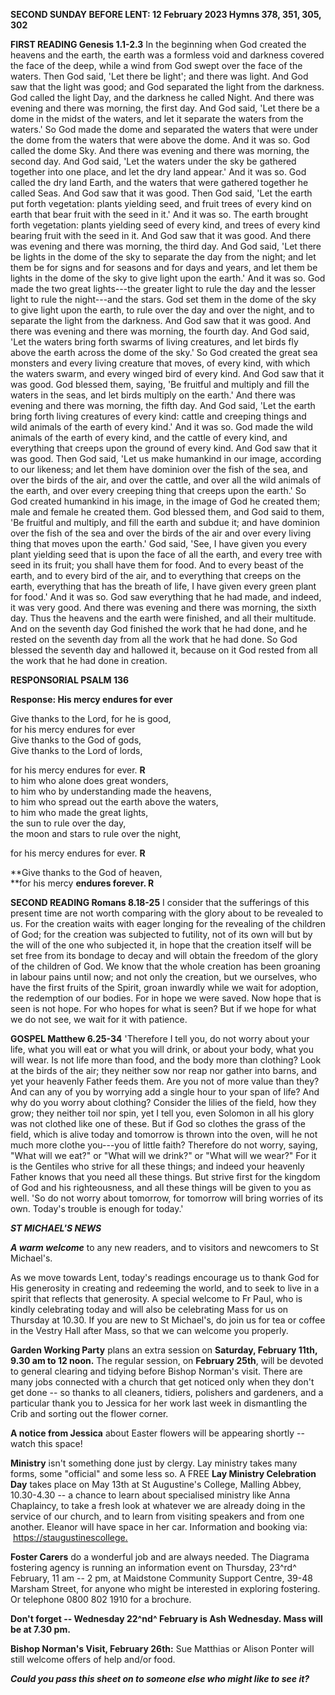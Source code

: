 **SECOND SUNDAY BEFORE LENT: 12 February 2023 Hymns 378, 351, 305, 302**

**FIRST READING Genesis 1.1-2.3** In the beginning when God created the
heavens and the earth, the earth was a formless void and darkness
covered the face of the deep, while a wind from God swept over the face
of the waters. Then God said, 'Let there be light'; and there was light.
And God saw that the light was good; and God separated the light from
the darkness. God called the light Day, and the darkness he called
Night. And there was evening and there was morning, the first day. And
God said, 'Let there be a dome in the midst of the waters, and let it
separate the waters from the waters.' So God made the dome and separated
the waters that were under the dome from the waters that were above the
dome. And it was so. God called the dome Sky. And there was evening and
there was morning, the second day. And God said, 'Let the waters under
the sky be gathered together into one place, and let the dry land
appear.' And it was so. God called the dry land Earth, and the waters
that were gathered together he called Seas. And God saw that it was
good. Then God said, 'Let the earth put forth vegetation: plants
yielding seed, and fruit trees of every kind on earth that bear fruit
with the seed in it.' And it was so. The earth brought forth vegetation:
plants yielding seed of every kind, and trees of every kind bearing
fruit with the seed in it. And God saw that it was good. And there was
evening and there was morning, the third day. And God said, 'Let there
be lights in the dome of the sky to separate the day from the night; and
let them be for signs and for seasons and for days and years, and let
them be lights in the dome of the sky to give light upon the earth.' And
it was so. God made the two great lights---the greater light to rule the
day and the lesser light to rule the night---and the stars. God set them
in the dome of the sky to give light upon the earth, to rule over the
day and over the night, and to separate the light from the darkness. And
God saw that it was good. And there was evening and there was morning,
the fourth day. And God said, 'Let the waters bring forth swarms of
living creatures, and let birds fly above the earth across the dome of
the sky.' So God created the great sea monsters and every living
creature that moves, of every kind, with which the waters swarm, and
every winged bird of every kind. And God saw that it was good. God
blessed them, saying, 'Be fruitful and multiply and fill the waters in
the seas, and let birds multiply on the earth.' And there was evening
and there was morning, the fifth day. And God said, 'Let the earth bring
forth living creatures of every kind: cattle and creeping things and
wild animals of the earth of every kind.' And it was so. God made the
wild animals of the earth of every kind, and the cattle of every kind,
and everything that creeps upon the ground of every kind. And God saw
that it was good. Then God said, 'Let us make humankind in our image,
according to our likeness; and let them have dominion over the fish of
the sea, and over the birds of the air, and over the cattle, and over
all the wild animals of the earth, and over every creeping thing that
creeps upon the earth.' So God created humankind in his image, in the
image of God he created them; male and female he created them. God
blessed them, and God said to them, 'Be fruitful and multiply, and fill
the earth and subdue it; and have dominion over the fish of the sea and
over the birds of the air and over every living thing that moves upon
the earth.' God said, 'See, I have given you every plant yielding seed
that is upon the face of all the earth, and every tree with seed in its
fruit; you shall have them for food. And to every beast of the earth,
and to every bird of the air, and to everything that creeps on the
earth, everything that has the breath of life, I have given every green
plant for food.' And it was so. God saw everything that he had made, and
indeed, it was very good. And there was evening and there was morning,
the sixth day. Thus the heavens and the earth were finished, and all
their multitude. And on the seventh day God finished the work that he
had done, and he rested on the seventh day from all the work that he had
done. So God blessed the seventh day and hallowed it, because on it God
rested from all the work that he had done in creation.

**RESPONSORIAL PSALM 136**

**Response: His mercy endures for ever**

Give thanks to the Lord, for he is good,\
for his mercy endures for ever\
Give thanks to the God of gods,\
Give thanks to the Lord of lords,

for his mercy endures for ever. **R**\
to him who alone does great wonders,\
to him who by understanding made the heavens,\
to him who spread out the earth above the waters,\
to him who made the great lights,\
the sun to rule over the day,\
the moon and stars to rule over the night,

for his mercy endures for ever. **R**

**Give thanks to the God of heaven,\
**for his mercy **endures forever. R**

**SECOND READING Romans 8.18-25** I consider that the sufferings of this
present time are not worth comparing with the glory about to be revealed
to us. For the creation waits with eager longing for the revealing of
the children of God; for the creation was subjected to futility, not of
its own will but by the will of the one who subjected it, in hope that
the creation itself will be set free from its bondage to decay and will
obtain the freedom of the glory of the children of God. We know that the
whole creation has been groaning in labour pains until now; and not only
the creation, but we ourselves, who have the first fruits of the Spirit,
groan inwardly while we wait for adoption, the redemption of our bodies.
For in hope we were saved. Now hope that is seen is not hope. For who
hopes for what is seen? But if we hope for what we do not see, we wait
for it with patience.

**GOSPEL Matthew 6.25-34** 'Therefore I tell you, do not worry about
your life, what you will eat or what you will drink, or about your body,
what you will wear. Is not life more than food, and the body more than
clothing? Look at the birds of the air; they neither sow nor reap nor
gather into barns, and yet your heavenly Father feeds them. Are you not
of more value than they? And can any of you by worrying add a single
hour to your span of life? And why do you worry about clothing? Consider
the lilies of the field, how they grow; they neither toil nor spin, yet
I tell you, even Solomon in all his glory was not clothed like one of
these. But if God so clothes the grass of the field, which is alive
today and tomorrow is thrown into the oven, will he not much more clothe
you---you of little faith? Therefore do not worry, saying, "What will we
eat?" or "What will we drink?" or "What will we wear?" For it is the
Gentiles who strive for all these things; and indeed your heavenly
Father knows that you need all these things. But strive first for the
kingdom of God and his righteousness, and all these things will be given
to you as well. 'So do not worry about tomorrow, for tomorrow will bring
worries of its own. Today's trouble is enough for today.\'

***ST MICHAEL\'S NEWS***

***A warm welcome*** to any new readers, and to visitors and newcomers
to St Michael\'s.

As we move towards Lent, today\'s readings encourage us to thank God for
His generosity in creating and redeeming the world, and to seek to live
in a spirit that reflects that generosity. A special welcome to Fr Paul,
who is kindly celebrating today and will also be celebrating Mass for us
on Thursday at 10.30. If you are new to St Michael\'s, do join us for
tea or coffee in the Vestry Hall after Mass, so that we can welcome you
properly.

**Garden Working Party** plans an extra session on **Saturday, February
11th, 9.30 am to 12 noon.** The regular session, on **February 25th**,
will be devoted to general clearing and tidying before Bishop Norman\'s
visit. There are many jobs connected with a church that get noticed only
when they don\'t get done -- so thanks to all cleaners, tidiers,
polishers and gardeners, and a particular thank you to Jessica for her
work last week in dismantling the Crib and sorting out the flower
corner.

**A notice from Jessica** about Easter flowers will be appearing shortly
-- watch this space!

**Ministry** isn\'t something done just by clergy. Lay ministry takes
many forms, some "official" and some less so. A FREE **Lay Ministry
Celebration Day** takes place on May 13th at St Augustine\'s College,
Malling Abbey, 10.30-4.30 -- a chance to learn about specialised
ministry like Anna Chaplaincy, to take a fresh look at whatever we are
already doing in the service of our church, and to learn from visiting
speakers and from one another. Eleanor will have space in her car.
Information and booking via:
 [https://staugustinescollege](https://staugustinescollege/)[.](https://staugustinescollege.us14.list-manage.com/track/click?u=99e8484fc412287e9a19bbe7d&id=5e6f64f514&e=e7f3176340#_blank)

**Foster Carers** do a wonderful job and are always needed. The Diagrama
fostering agency is running an information event on Thursday, 23^rd^
February, 11 am -- 2 pm, at Maidstone Community Support Centre, 39-48
Marsham Street, for anyone who might be interested in exploring
fostering. Or telephone 0800 802 1910 for a brochure.

**Don\'t forget -- Wednesday 22^nd^ February is Ash Wednesday. Mass will
be at 7.30 pm.**

**Bishop Norman\'s Visit, February 26th:** Sue Matthias or Alison Ponter
will still welcome offers of help and/or food.

***Could you pass this sheet on to someone else who might like to see
it?***
